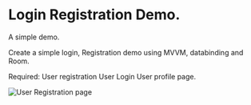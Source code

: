 # Login Registration Demo.

A simple demo.

Create a simple login, Registration demo using MVVM, databinding and Room.

Required:
User registration
User Login
User profile page.


![User Registration page]("C:\Users\Personal\Desktop\1.JPG")



